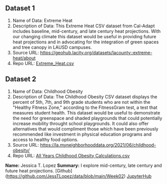 ## Dataset 1
1. Name of Data: Extreme Heat
2. Description of Data: This Extreme Heat CSV dataset from Cal-Adapt includes baseline, mid-century, and late century heat projections. With our changing climate this dataset would be useful in providing future heat projections and in advocating for the integration of green spaces and tree canopy in LAUSD campuses.
3. Source URL: https://geohub.lacity.org/datasets/lacounty::extreme-heat/about
4. Repo URL: [Extreme_Heat.csv](https://github.com/JessTLopez/data/files/10476844/Extreme_Heat.csv)

## Dataset 2
1. Name of Data: Childhood Obesity
2. Description of Data: The Childhood Obesity CSV dataset displays the percent of 5th, 7th, and 9th grade students who are not within the "Healthy Fitness Zone," according to the FitnessGram test, a test that measures student health. This dataset would be useful to demonstrate the need for greenspace and shaded playgrounds that could potentially increase mobility throught school playgrounds. It could also offer alternatives that would compliment those which have been previously recommended like investment in physical education programs and access to healthy food options.
3. Source URL: https://la.myneighborhooddata.org/2021/06/childhood-obesity/
4. Repo URL: [All Years Childhood Obesity Calculations.csv](https://github.com/JessTLopez/data/files/10476997/All.Years.Childhood.Obesity.Calculations.csv)




**Name:** Jessica T. Lopez
**Summary:** I explore mid-century, late century and future heat projections.
[Github] (https://github.com/JessTLopez/data/blob/main/Week02) [JupyterHub](https://jupyter.idre.ucla.edu/user/jtlopez@ucla.edu/lab/tree/data/Week02)
